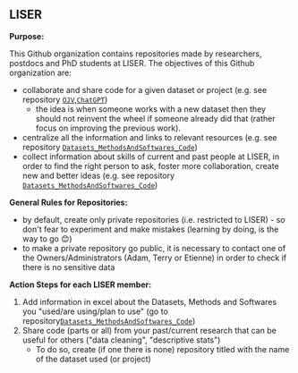 ## LISER 

**Purpose:**

This Github organization contains repositories made by researchers, postdocs and PhD students at LISER. 
The objectives of this Github organization are: 
* collaborate and share code for a given dataset or project (e.g. see repository [`OJV`](https://github.com/Liser-Lu/OJV),[`ChatGPT`](https://github.com/Liser-Lu/ChatGPT))
  * the idea is when someone works with a new dataset then they should not reinvent the wheel  if someone already did that (rather focus on improving the previous work).
* centralize all the information and links to relevant resources (e.g. see repository [`Datasets_MethodsAndSoftwares_Code`](https://github.com/Liser-Lu/Datasets_MethodsAndSoftwares_Code)) 
* collect information about skills of current and past people at LISER, in order to find the right person to ask, foster more collaboration, create new and better ideas (e.g. see repository [`Datasets_MethodsAndSoftwares_Code`](https://github.com/Liser-Lu/Datasets_MethodsAndSoftwares_Code)) 

**General Rules for Repositories:**
* by default, create only private repositories (i.e. restricted to LISER) - so don't fear to experiment and make mistakes (learning by doing, is the way to go :blush:)
* to make a private repository go public, it is necessary to contact one of the Owners/Administrators (Adam, Terry or Etienne) in order to check if there is no sensitive data

**Action Steps for each LISER member:**
 1. Add information in excel about the Datasets, Methods and Softwares you "used/are using/plan to use" (go to repository[`Datasets_MethodsAndSoftwares_Code`](https://github.com/Liser-Lu/Datasets_MethodsAndSoftwares_Code))
 2. Share code (parts or all) from your past/current research that can be useful for others ("data cleaning", "descriptive stats")
    * To do so, create (if one there is none) repository titled with the name of the dataset used (or project)
